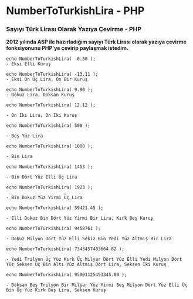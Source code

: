 # NumberToTurkishLira - PHP

### Sayıyı Türk Lirası Olarak Yazıya Çevirme - PHP

**2012 yılında ASP ile hazırladığım sayıyı Türk Lirası olarak yazıya çevirme fonksiyonunu PHP'ye çevirip paylaşmak istedim.**


```
echo NumberToTurkishLira( -0.50 );
- Eksi Elli Kuruş
```
```
echo NumberToTurkishLira( -13.11 );
- Eksi On Üç Lira, On Bir Kuruş
```

```
echo NumberToTurkishLira( 9.90 );
- Dokuz Lira, Doksan Kuruş
```

```
echo NumberToTurkishLira( 12.12 );

- On İki Lira, On İki Kuruş
```

```
echo NumberToTurkishLira( 500 );

- Beş Yüz Lira
```

```
echo NumberToTurkishLira( 1000 );

- Bin Lira
```

```
echo NumberToTurkishLira( 1453 );

- Bin Dört Yüz Elli Üç Lira
```

```
echo NumberToTurkishLira( 1923 );

- Bin Dokuz Yüz Yirmi Üç Lira
```

```
echo NumberToTurkishLira( 59421.45 );

- Elli Dokuz Bin Dört Yüz Yirmi Bir Lira, Kırk Beş Kuruş
```

```
echo NumberToTurkishLira( 9458761 );

- Dokuz Milyon Dört Yüz Elli Sekiz Bin Yedi Yüz Altmış Bir Lira
```

```
echo NumberToTurkishLira( 7343457483664.82 );

- Yedi Trilyon Üç Yüz Kırk Üç Milyar Dört Yüz Elli Yedi Milyon Dört Yüz Seksen Üç Bin Altı Yüz Altmış Dört Lira, Seksen İki Kuruş
```

```
echo NumberToTurkishLira( 95001125453345.80 );

- Doksan Beş Trilyon Bir Milyar Yüz Yirmi Beş Milyon Dört Yüz Elli Üç Bin Üç Yüz Kırk Beş Lira, Seksen Kuruş
```

